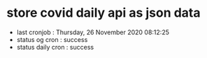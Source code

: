 # store covid daily api as json data

- last cronjob : Thursday, 26 November 2020 08:12:25
- status og cron : success
- status daily cron : success
      
      